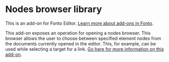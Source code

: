 # Nodes browser library

This is an add-on for Fonto Editor. [Learn more about add-ons in Fonto](https://documentation.fontoxml.com/latest/add-ons-56fcb6851ff4).

This add-on exposes an operation for opening a nodes browser. This browser allows the user to choose between specified element nodes from the documents currently opened in the editor. This, for example, can be used while selecting a target for a link. [Go here for more information on this add-on](https://documentation.fontoxml.com/latest/nodes-browser-library-25f35fe19d09).
